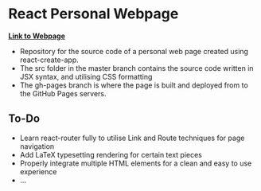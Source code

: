 # React Personal Webpage

[**Link to Webpage**](https://jasonleelunn.github.io/react-personal-web-page/)

* Repository for the source code of a personal web page created using react-create-app.
* The src folder in the master branch contains the source code written in JSX syntax, and utilising CSS formatting
* The gh-pages branch is where the page is built and deployed from to the GitHub Pages servers. 

## To-Do

* Learn react-router fully to utilise Link and Route techniques for page navigation
* Add LaTeX typesetting rendering for certain text pieces
* Properly integrate multiple HTML elements for a clean and easy to use experience
* ...

